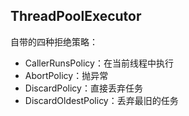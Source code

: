 ## ThreadPoolExecutor
自带的四种拒绝策略：

- CallerRunsPolicy：在当前线程中执行
- AbortPolicy：抛异常
- DiscardPolicy：直接丢弃任务
- DiscardOldestPolicy：丢弃最旧的任务




